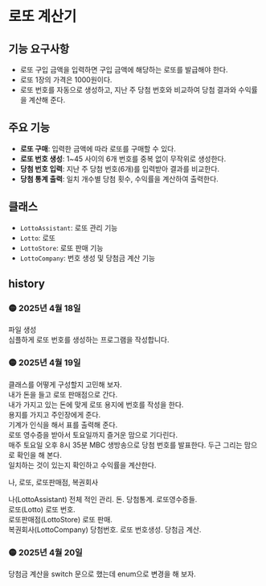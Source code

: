
# 로또 계산기

## **기능 요구사항**
- 로또 구입 금액을 입력하면 구입 금액에 해당하는 로또를 발급해야 한다.
- 로또 1장의 가격은 1000원이다.
- 로또 번호를 자동으로 생성하고, 지난 주 당첨 번호와 비교하여 당첨 결과와 수익률을 계산해 준다.

## 주요 기능
- **로또 구매**: 입력한 금액에 따라 로또를 구매할 수 있다.
- **로또 번호 생성**: 1~45 사이의 6개 번호를 중복 없이 무작위로 생성한다.
- **당첨 번호 입력**: 지난 주 당첨 번호(6개)를 입력받아 결과를 비교한다.
- **당첨 통계 출력**: 일치 개수별 당첨 횟수, 수익률을 계산하여 출력한다.

## 클래스
- `LottoAssistant`: 로또 관리 기능
- `Lotto`: 로또
- `LottoStore`: 로또 판매 기능
- `LottoCompany`: 번호 생성 및 당첨금 계산 기능

## history
### 🟡 2025년 4월 18일  
파일 생성  
심플하게 로또 번호를 생성하는 프로그램을 작성합니다.

### 🟡 2025년 4월 19일  
클래스를 어떻게 구성할지 고민해 보자.    
내가 돈을 들고 로또 판매점으로 간다.  
내가 가지고 있는 돈에 맞게 로또 용지에 번호를 작성을 한다.  
용지를 가지고 주인장에게 준다.  
기계가 인식을 해서 표를 출력해 준다.  
로또 영수증을 받아서 토요일까지 즐거운 맘으로 기다린다.  
매주 토요일 오후 8시 35분 MBC 생방송으로 당첨 번호를 발표한다.
두근 그리는 맘으로 확인을 해 본다.  
일치하는 것이 있는지 확인하고 수익률을 계산한다.  

나, 로또, 로또판매점, 복권회사  

나(LottoAssistant) 전체 적인 관리. 돈. 당첨통계. 로또영수증들.  
로또(Lotto) 로또 번호.  
로또판매점(LottoStore) 로또 판매.  
복권회사(LottoCompany) 당첨번호.  로또 번호생성. 당첨금 계산.

### 🟡 2025년 4월 20일
당첨금 계산을 switch 문으로 했는데 enum으로 변경을 해 보자.




